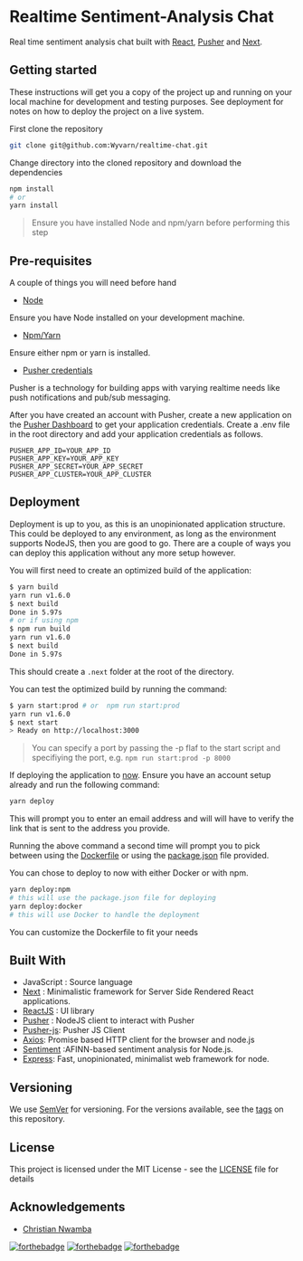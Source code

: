 # Realtime Sentiment-Analysis Chat

Real time sentiment analysis chat built with [React](https://reactjs.org/), [Pusher](https://dashboard.pusher.com) and [Next](https://github.com/zeit/next.js/).

## Getting started

These instructions will get you a copy of the project up and running on your local machine for development and testing purposes. See deployment for notes on how to deploy the project on a live system.

First clone the repository

```bash
git clone git@github.com:Wyvarn/realtime-chat.git
```

Change directory into the cloned repository and download the dependencies

```bash
npm install
# or
yarn install
```

> Ensure you have installed Node and npm/yarn before performing this step

## Pre-requisites

A couple of things you will need before hand

- [Node](https://nodejs.org/en/)

Ensure you have Node installed on your development machine.

- [Npm/Yarn](https://www.npmjs.com/)

Ensure either npm or yarn is installed.

- [Pusher credentials](http://pusher.com/)

Pusher is a technology for building apps with varying realtime needs like push notifications and pub/sub messaging.

After you have created an account with Pusher, create a new application on the [Pusher Dashboard](https://dashboard.pusher.com/) to get your application credentials. Create a .env file in the root directory and add your application credentials as follows.

```plain
PUSHER_APP_ID=YOUR_APP_ID
PUSHER_APP_KEY=YOUR_APP_KEY
PUSHER_APP_SECRET=YOUR_APP_SECRET
PUSHER_APP_CLUSTER=YOUR_APP_CLUSTER
```

## Deployment

Deployment is up to you, as this is an unopinionated application structure. This could be deployed to any environment, as long as the environment supports NodeJS, then you are good to go. There are a couple of ways you can deploy this application without any more setup however.

You will first need to create an optimized build of the application:

```bash
$ yarn build
yarn run v1.6.0
$ next build
Done in 5.97s
# or if using npm
$ npm run build
yarn run v1.6.0
$ next build
Done in 5.97s
```

This should create a `.next` folder at the root of the directory.

You can test the optimized build by running the command:

```bash
$ yarn start:prod # or  npm run start:prod
yarn run v1.6.0
$ next start
> Ready on http://localhost:3000
```

> You can specify a port by passing the -p flaf to the start script and specifiying the port, e.g. `npm run start:prod -p 8000`

If deploying the application to [now](https://zeit.co). Ensure you have an account setup already and run the following command:

```bash
yarn deploy
```

This will prompt you to enter an email address and will will have to verify the link that is sent to the address you provide.

Running the above command a second time will prompt you to pick between using the [Dockerfile](./Dockerfile) or using the [package.json](./package.json) file provided.

You can chose to deploy to now with either Docker or with npm.

```bash
yarn deploy:npm
# this will use the package.json file for deploying
yarn deploy:docker
# this will use Docker to handle the deployment
```

You can customize the Dockerfile to fit your needs

## Built With

- JavaScript : Source language
- [Next](https://github.com/zeit/next.js/) : Minimalistic framework for Server Side Rendered React applications.
- [ReactJS](https://reactjs.org/) : UI library
- [Pusher](https://www.npmjs.com/package/pusher) : NodeJS client to interact with Pusher
- [Pusher-js](https://www.npmjs.com/package/pusher-js): Pusher JS Client
- [Axios](https://www.npmjs.com/package/axios): Promise based HTTP client for the browser and node.js
- [Sentiment](https://github.com/thisandagain/sentiment) :AFINN-based sentiment analysis for Node.js.
- [Express](https://www.npmjs.com/package/express): Fast, unopinionated, minimalist web framework for node.

## Versioning

We use [SemVer](http://semver.org/) for versioning. For the versions available, see the [tags](https://github.com/Wyvarn/realtime-chat/tags) on this repository.

## License

This project is licensed under the MIT License - see the [LICENSE](./LICENSE) file for details

## Acknowledgements

- [Christian Nwamba](https://github.com/christiannwamba)

[![forthebadge](https://forthebadge.com/images/badges/built-with-love.svg)](https://forthebadge.com)
[![forthebadge](https://forthebadge.com/images/badges/made-with-javascript.svg)](https://forthebadge.com)
[![forthebadge](https://forthebadge.com/images/badges/as-seen-on-tv.svg)](https://forthebadge.com)